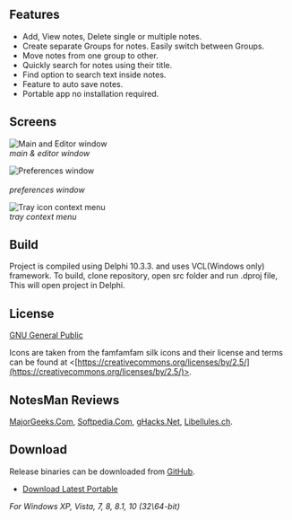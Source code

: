 

## Features
 * Add, View notes, Delete single or multiple notes. 
 * Create separate Groups for notes. Easily switch between Groups.
 * Move notes from one group to other.
 * Quickly search for notes using their title.
 * Find option to search text inside notes.
 * Feature to auto save notes.
 * Portable app no installation required.


## Screens

![Main and Editor window](https://i.imgur.com/yFgAAJi.png)
<br>*main & editor window*

![Preferences window](https://i.imgur.com/SykoSqi.png)  
<br>*preferences window*

![Tray icon context menu](https://i.postimg.cc/NjwFncpt/sshot-167.png)<br>*tray context menu*


## Build

Project is compiled using Delphi 10.3.3. and uses VCL(Windows only) framework. To build, clone repository, open src folder and run .dproj file, This will open project in Delphi. 


## License
 
[GNU General Public](https://www.gnu.org/licenses/)

Icons are taken from the famfamfam silk icons and their license and terms can be found at
<[https://creativecommons.org/licenses/by/2.5/](https://creativecommons.org/licenses/by/2.5/)>.


## NotesMan Reviews
[MajorGeeks.Com](https://www.majorgeeks.com/files/details/notesman.html), [Softpedia.Com](https://www.softpedia.com/get/Office-tools/Diary-Organizers-Calendar/NotesMan.shtml), [gHacks.Net](https://www.ghacks.net/2020/08/27/notesman-is-a-simple-and-open-source-note-taking-program-that-supports-autosave/), [Libellules.ch](https://www.libellules.ch/phpBB2/viewtopic.php?f=52&t=47560).


## Download

Release binaries can be downloaded from [GitHub](https://github.com/OnlyDeLtA/NotesMan/releases).
 * [Download Latest Portable](https://github.com/OnlyDeLtA/NotesMan/releases/1.3.1)

  *For Windows XP, Vista, 7, 8, 8.1, 10 (32\64-bit)*